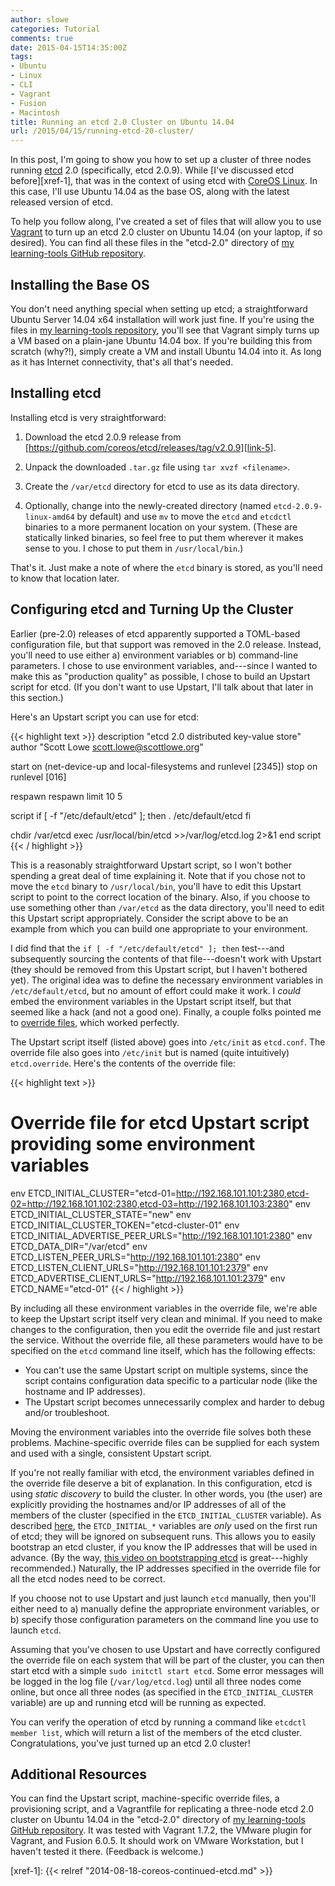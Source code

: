 ```yaml
---
author: slowe
categories: Tutorial
comments: true
date: 2015-04-15T14:35:00Z
tags:
- Ubuntu
- Linux
- CLI
- Vagrant
- Fusion
- Macintosh
title: Running an etcd 2.0 Cluster on Ubuntu 14.04
url: /2015/04/15/running-etcd-20-cluster/
---
```


In this post, I'm going to show you how to set up a cluster of three nodes running [etcd][link-1] 2.0 (specifically, etcd 2.0.9). While [I've discussed etcd before][xref-1], that was in the context of using etcd with [CoreOS Linux][link-2]. In this case, I'll use Ubuntu 14.04 as the base OS, along with the latest released version of etcd.

To help you follow along, I've created a set of files that will allow you to use [Vagrant][link-4] to turn up an etcd 2.0 cluster on Ubuntu 14.04 (on your laptop, if so desired). You can find all these files in the "etcd-2.0" directory of [my learning-tools GitHub repository][link-3].

## Installing the Base OS

You don't need anything special when setting up etcd; a straightforward Ubuntu Server 14.04 x64 installation will work just fine. If you're using the files in [my learning-tools repository][link-3], you'll see that Vagrant simply turns up a VM based on a plain-jane Ubuntu 14.04 box. If you're building this from scratch (why?!), simply create a VM and install Ubuntu 14.04 into it. As long as it has Internet connectivity, that's all that's needed.

## Installing etcd

Installing etcd is very straightforward:

1. Download the etcd 2.0.9 release from [https://github.com/coreos/etcd/releases/tag/v2.0.9][link-5].

2. Unpack the downloaded `.tar.gz` file using `tar xvzf <filename>`.

3. Create the `/var/etcd` directory for etcd to use as its data directory.

4. Optionally, change into the newly-created directory (named `etcd-2.0.9-linux-amd64` by default) and use `mv` to move the `etcd` and `etcdctl` binaries to a more permanent location on your system. (These are statically linked binaries, so feel free to put them wherever it makes sense to you. I chose to put them in `/usr/local/bin`.)

That's it. Just make a note of where the `etcd` binary is stored, as you'll need to know that location later.

## Configuring etcd and Turning Up the Cluster

Earlier (pre-2.0) releases of etcd apparently supported a TOML-based configuration file, but that support was removed in the 2.0 release. Instead, you'll need to use either a) environment variables or b) command-line parameters. I chose to use environment variables, and---since I wanted to make this as "production quality" as possible, I chose to build an Upstart script for etcd. (If you don't want to use Upstart, I'll talk about that later in this section.)

Here's an Upstart script you can use for etcd:

{{< highlight text >}}
description "etcd 2.0 distributed key-value store"
author "Scott Lowe <scott.lowe@scottlowe.org>"

start on (net-device-up
          and local-filesystems
          and runlevel [2345])
stop on runlevel [016]

respawn
respawn limit 10 5

script
  if [ -f "/etc/default/etcd" ]; then
    . /etc/default/etcd
  fi

chdir /var/etcd
exec /usr/local/bin/etcd >>/var/log/etcd.log 2>&1
end script
{{< / highlight >}}

This is a reasonably straightforward Upstart script, so I won't bother spending a great deal of time explaining it. Note that if you chose not to move the `etcd` binary to `/usr/local/bin`, you'll have to edit this Upstart script to point to the correct location of the binary. Also, if you choose to use something other than `/var/etcd` as the data directory, you'll need to edit this Upstart script appropriately. Consider the script above to be an example from which you can build one appropriate to your environment.

I did find that the `if [ -f "/etc/default/etcd" ]; then` test---and subsequently sourcing the contents of that file---doesn't work with Upstart (they should be removed from this Upstart script, but I haven't bothered yet). The original idea was to define the necessary environment variables in `/etc/default/etcd`, but no amount of effort could make it work. I _could_ embed the environment variables in the Upstart script itself, but that seemed like a hack (and not a good one). Finally, a couple folks pointed me to [override files][link-6], which worked perfectly.

The Upstart script itself (listed above) goes into `/etc/init` as `etcd.conf`. The override file also goes into `/etc/init` but is named (quite intuitively) `etcd.override`. Here's the contents of the override file:

{{< highlight text >}}
# Override file for etcd Upstart script providing some environment variables
env ETCD_INITIAL_CLUSTER="etcd-01=http://192.168.101.101:2380,etcd-02=http://192.168.101.102:2380,etcd-03=http://192.168.101.103:2380"
env ETCD_INITIAL_CLUSTER_STATE="new"
env ETCD_INITIAL_CLUSTER_TOKEN="etcd-cluster-01"
env ETCD_INITIAL_ADVERTISE_PEER_URLS="http://192.168.101.101:2380"
env ETCD_DATA_DIR="/var/etcd"
env ETCD_LISTEN_PEER_URLS="http://192.168.101.101:2380"
env ETCD_LISTEN_CLIENT_URLS="http://192.168.101.101:2379"
env ETCD_ADVERTISE_CLIENT_URLS="http://192.168.101.101:2379"
env ETCD_NAME="etcd-01"
{{< / highlight >}}

By including all these environment variables in the override file, we're able to keep the Upstart script itself very clean and minimal. If you need to make changes to the configuration, then you edit the override file and just restart the service. Without the override file, all these parameters would have to be specified on the `etcd` command line itself, which has the following effects:

* You can't use the same Upstart script on multiple systems, since the script contains configuration data specific to a particular node (like the hostname and IP addresses).
* The Upstart script becomes unnecessarily complex and harder to debug and/or troubleshoot.

Moving the environment variables into the override file solves both these problems. Machine-specific override files can be supplied for each system and used with a single, consistent Upstart script.

If you're not really familiar with etcd, the environment variables defined in the override file deserve a bit of explanation. In this configuration, etcd is using _static discovery_ to build the cluster. In other words, you (the user) are explicitly providing the hostnames and/or IP addresses of all of the members of the cluster (specified in the `ETCD_INITIAL_CLUSTER` variable). As described [here][link-7], the `ETCD_INITIAL_*` variables are _only_ used on the first run of etcd; they will be ignored on subsequent runs. This allows you to easily bootstrap an etcd cluster, if you know the IP addresses that will be used in advance. (By the way, [this video on bootstrapping etcd][link-8] is great---highly recommended.) Naturally, the IP addresses specified in the override file for all the etcd nodes need to be correct.

If you choose not to use Upstart and just launch `etcd` manually, then you'll either need to a) manually define the appropriate environment variables, or b) specify those configuration parameters on the command line you use to launch `etcd`.

Assuming that you've chosen to use Upstart and have correctly configured the override file on each system that will be part of the cluster, you can then start etcd with a simple `sudo initctl start etcd`. Some error messages will be logged in the log file (`/var/log/etcd.log`) until all three nodes come online, but once all three nodes (as specified in the `ETCD_INITIAL_CLUSTER` variable) are up and running etcd will be running as expected.

You can verify the operation of etcd by running a command like `etcdctl member list`, which will return a list of the members of the etcd cluster. Congratulations, you've just turned up an etcd 2.0 cluster!

## Additional Resources

You can find the Upstart script, machine-specific override files, a provisioning script, and a Vagrantfile for replicating a three-node etcd 2.0 cluster on Ubuntu 14.04 in the "etcd-2.0" directory of [my learning-tools GitHub repository][link-3]. It was tested with Vagrant 1.7.2, the VMware plugin for Vagrant, and Fusion 6.0.5. It should work on VMware Workstation, but I haven't tested it there. (Feedback is welcome.)


[link-1]: https://github.com/coreos/etcd
[link-2]: https://coreos.com
[link-3]: https://github.com/lowescott/learning-tools
[link-4]: http://www.vagrantup.com/
[link-5]: https://github.com/coreos/etcd/releases/tag/v2.0.9
[link-6]: http://upstart.ubuntu.com/cookbook/#override-files
[link-7]: https://github.com/coreos/etcd/blob/master/Documentation/clustering.md
[link-8]: https://www.youtube.com/watch?v=duUTk8xxGbU
[xref-1]: {{< relref "2014-08-18-coreos-continued-etcd.md" >}}

